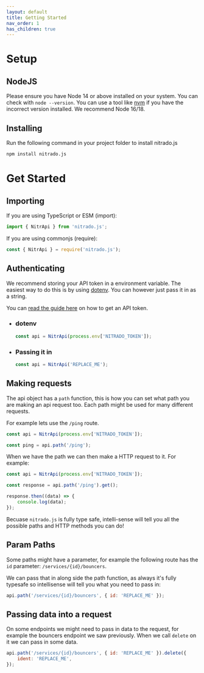```yaml
---
layout: default
title: Getting Started
nav_order: 1
has_children: true
---
```


# Setup

## NodeJS

Please ensure you have Node 14 or above installed on your system. You can check with `node --version`. You can use a tool like [nvm](https://github.com/nvm-sh/nvm) if you have the incorrect version installed. We recommend Node 16/18.

## Installing

Run the following command in your project folder to install nitrado.js

```bash
npm install nitrado.js
```

# Get Started

## Importing

If you are using TypeScript or ESM (import):

```js
import { NitrApi } from 'nitrado.js';
```

If you are using commonjs (require):

```js
const { NitrApi } = require('nitrado.js');
```

## Authenticating

We recommend storing your API token in a environment variable. The easiest way to do this is by using [dotenv](https://www.npmjs.com/package/dotenv). You can however just pass it in as a string.

You can [read the guide here](#getting-an-api-token) on how to get an API token.

-   ### dotenv

    ```js
    const api = NitrApi(process.env['NITRADO_TOKEN']);
    ```

-   ### Passing it in
    ```js
    const api = NitrApi('REPLACE_ME');
    ```

## Making requests

The api object has a `path` function, this is how you can set what path you are making an api request too. Each path might be used for many different requests.

For example lets use the `/ping` route.

```js
const api = NitrApi(process.env['NITRADO_TOKEN']);

const ping = api.path('/ping');
```

When we have the path we can then make a HTTP request to it. For example:

```js
const api = NitrApi(process.env['NITRADO_TOKEN']);

const response = api.path('/ping').get();

response.then((data) => {
    console.log(data);
});
```

Becuase `nitrado.js` is fully type safe, intelli-sense will tell you all the possible paths and HTTP methods you can do!

## Param Paths

Some paths might have a parameter, for example the following route has the `id` parameter: `/services/{id}/bouncers`.

We can pass that in along side the path function, as always it's fully typesafe so intellisense will tell you what you need to pass in:

```js
api.path('/services/{id}/bouncers', { id: 'REPLACE_ME' });
```

## Passing data into a request

On some endpoints we might need to pass in data to the request, for example the bouncers endpoint we saw previously. When we call `delete` on it we can pass in some data.

```js
api.path('/services/{id}/bouncers', { id: 'REPLACE_ME' }).delete({
    ident: 'REPLACE_ME',
});
```
